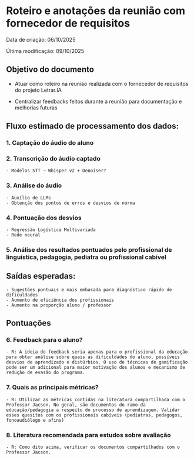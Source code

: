 # Roteiro e anotações da reunião com fornecedor de requisitos

Data de criação: 06/10/2025

Última modificação: 09/10/2025

## Objetivo do documento

- Atuar como roteiro na reunião realizada com o fornecedor de requisitos do projeto Letrar.IA

- Centralizar feedbacks feitos durante a reunião para documentação e melhorias futuras

## Fluxo estimado de processamento dos dados:

### 1. Captação do áudio do aluno

### 2. Transcrição do áudio captado
    - Modelos STT → Whisper v2 + Denoiser?

### 3. Análise do áudio
    - Auxílio de LLMs
    - Obtenção dos pontos de erros e desvios de norma

### 4. Pontuação dos desvios
    - Regressão Logística Multivariada
    - Rede neural

### 5. Análise dos resultados pontuados pelo profissional de linguística, pedagogia, pediatra ou profissional cabível

## Saídas esperadas:
    - Sugestões pontuais e mais embasada para diagnóstico rápido de dificuldades
    - Aumento de eficiência dos profissionais
    - Aumento na proporção aluno / professor

## Pontuações

### 6. Feedback para o aluno?
    - R: A ideia do feedback seria apenas para o profissional da educação para obter análise sobre quais as dificuldades do aluno, possíveis desvios de aprendizado e distúrbios. O uso de técnicas de gamificação pode ser um adicional para maior motivação dos alunos e mecanismo de redução de evasão do programa.

### 7. Quais as principais métricas?
    - R: Utilizar as métricas contidas na literatura compartilhada com o Professor Jacson. No geral, são documentos do ramo da educação/pedagogia a respeito do processo de aprendizagem. Validar esses quesitos com os profissionais cabíveis (pediatras, pedagogos, fonoaudiólogo e afins)

### 8. Literatura recomendada para estudos sobre avaliação
    - R: Como dito acima, verificar os documentos compartilhados com o Professor Jacson.
